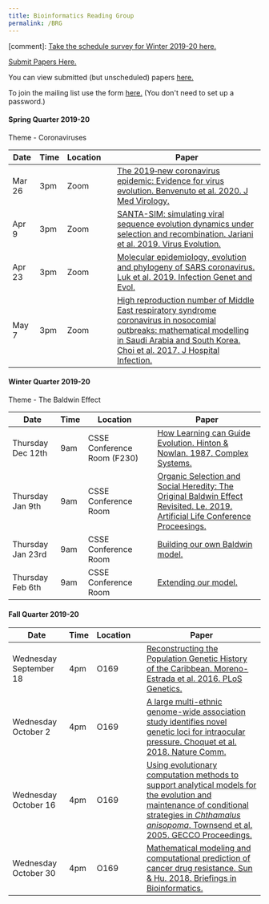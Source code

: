```yaml
---
title: Bioinformatics Reading Group
permalink: /BRG
---
```


[comment]: [Take the schedule survey for Winter 2019-20 here.](https://www.when2meet.com/?8384734-QSHpL)

[Submit Papers Here.](https://forms.gle/gvQ6eGXjk2GcWMNS7)

You can view submitted (but unscheduled) papers [here.](https://docs.google.com/spreadsheets/d/1VAtnKTbO98roSc1mFALO272g-jSK0TG1gDStn45HNpk/edit?usp=sharing)

To join the mailing list use the form [here.](https://mailman.rose-hulman.edu/mailman/listinfo/bioreadinggroup)
(You don't need to set up a password.)

<!-- Blank schedule
<h4>Winter Quarter 2019-20</h4>

|Date |Time|Location| |Paper|
|-----|----|--------|-|-----|
|DATE|4pm|O169| |[TBD]()
|DATE|4pm|O169| |[TBD]()
|DATE|4pm|O169| |[TBD]()
|DATE|4pm|O169| |[TBD]()
-->

<h4>Spring Quarter 2019-20</h4>
Theme - Coronaviruses

|Date |Time|Location| |Paper|
|-----|----|--------|-|-----|
|Mar 26| 3pm |Zoom| |[The 2019‐new coronavirus epidemic: Evidence for virus evolution. Benvenuto et al. 2020. J Med Virology.]( https://doi.org/10.1002/jmv.25688)
|Apr 9| 3pm |Zoom| |[SANTA-SIM: simulating viral sequence evolution dynamics under selection and recombination. Jariani et al. 2019. Virus Evolution.](https://doi.org/10.1093/ve/vez003)
|Apr 23| 3pm|Zoom| |[Molecular epidemiology, evolution and phylogeny of SARS coronavirus. Luk et al. 2019. Infection Genet and Evol.](https://doi.org/10.1016/j.meegid.2019.03.001)
|May 7| 3pm |Zoom| |[High reproduction number of Middle East respiratory syndrome coronavirus in nosocomial outbreaks: mathematical modelling in Saudi Arabia and South Korea. Choi et al. 2017. J Hospital Infection.](https://doi.org/10.1016/j.jhin.2017.09.017)


<h4>Winter Quarter 2019-20</h4>
Theme - The Baldwin Effect

|Date |Time|Location| |Paper|
|-----|----|--------|-|-----|
|Thursday Dec 12th|9am|CSSE Conference Room (F230)| |[How Learning can Guide Evolution. Hinton & Nowlan. 1987. Complex Systems.](https://pdfs.semanticscholar.org/5d6c/84e7cd46d0a520ad6784a0f7f6825ef83685.pdf)
|Thursday Jan 9th|9am|CSSE Conference Room| | [Organic Selection and Social Heredity: The Original Baldwin Effect Revisited. Le. 2019. Artificial Life Conference Proceesings.](https://www.mitpressjournals.org/doi/pdf/10.1162/isal_a_00214)
|Thursday Jan 23rd|9am|CSSE Conference Room| |[Building our own Baldwin model.](https://github.com/RHIT-CSSE/bio_info_reading_group_projects)
|Thursday Feb 6th|9am|CSSE Conference Room| |[Extending our model.]()


<h4>Fall Quarter 2019-20</h4>

|Date |Time|Location| |Paper|
|-----|----|--------|-|-----|
|Wednesday September 18|4pm|O169| |[Reconstructing the Population Genetic History of the Caribbean. Moreno-Estrada et al.  2016. PLoS Genetics.](https://doi.org/10.1371/journal.pgen.1003925)
|Wednesday October 2|4pm|O169| |[A large multi-ethnic genome-wide association study identifies novel genetic loci for intraocular pressure. Choquet et al. 2018. Nature Comm.](https://www.nature.com/articles/s41467-017-01913-6)
|Wednesday October 16|4pm|O169| |[Using evolutionary computation methods to support analytical models for the evolution and maintenance of conditional strategies in *Chthamalus anisopoma*. Townsend et al. 2005. GECCO Proceedings.](https://dl.acm.org/citation.cfm?id=1068075)
|Wednesday October 30|4pm|O169| |[Mathematical modeling and computational prediction of cancer drug resistance. Sun & Hu. 2018. Briefings in Bioinformatics.](https://www.ncbi.nlm.nih.gov/pmc/articles/PMC6402530/)

